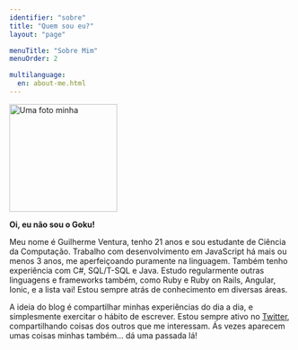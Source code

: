 ```yaml
---
identifier: "sobre"
title: "Quem sou eu?"
layout: "page"

menuTitle: "Sobre Mim"
menuOrder: 2

multilanguage:
  en: about-me.html
---
```

<img src="https://www.gravatar.com/avatar/4c63581802d04203e3f0ab00c72a2410?s=192" alt="Uma foto minha" width="192" height="192">

**Oi, eu não sou o Goku!**

Meu nome é Guilherme Ventura, tenho 21 anos e sou estudante de Ciência da Computação. Trabalho com desenvolvimento em JavaScript há mais ou menos 3 anos, me aperfeiçoando puramente na linguagem. Também tenho experiência com C#, SQL/T-SQL e Java. Estudo regularmente outras linguagens e frameworks também, como Ruby e Ruby on Rails, Angular, Ionic, e a lista vai! Estou sempre atrás de conhecimento em diversas áreas.

A ideia do blog é compartilhar minhas experiências do dia a dia, e simplesmente exercitar o hábito de escrever. Estou sempre ativo no [Twitter][1], compartilhando coisas dos outros que me interessam. Ás vezes aparecem umas coisas minhas também... dá uma passada lá!

[1]: https://twitter.com/danguilherme "@danguilherme"
